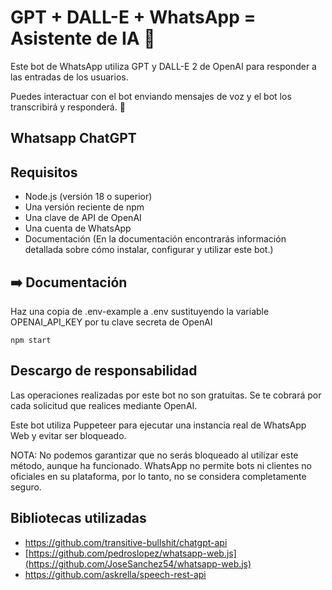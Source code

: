 # GPT + DALL-E + WhatsApp = Asistente de IA 🚀

Este bot de WhatsApp utiliza GPT y DALL-E 2 de OpenAI para responder a las entradas de los usuarios.

Puedes interactuar con el bot enviando mensajes de voz y el bot los transcribirá y responderá. :robot:

## Whatsapp ChatGPT

## Requisitos
- Node.js (versión 18 o superior)
- Una versión reciente de npm
- Una clave de API de OpenAI
- Una cuenta de WhatsApp
- Documentación
(En la documentación encontrarás información detallada sobre cómo instalar, configurar y utilizar este bot.)

## ➡️ Documentación
Haz una copia de .env-example a .env sustituyendo la variable OPENAI_API_KEY por tu clave secreta de OpenAI
```
npm start
```


## Descargo de responsabilidad
Las operaciones realizadas por este bot no son gratuitas. Se te cobrará por cada solicitud que realices mediante OpenAI.

Este bot utiliza Puppeteer para ejecutar una instancia real de WhatsApp Web y evitar ser bloqueado.

NOTA: No podemos garantizar que no serás bloqueado al utilizar este método, aunque ha funcionado. WhatsApp no permite bots ni clientes no oficiales en su plataforma, por lo tanto, no se considera completamente seguro.



## Bibliotecas utilizadas
-   https://github.com/transitive-bullshit/chatgpt-api
-   [https://github.com/pedroslopez/whatsapp-web.js](https://github.com/JoseSanchez54/whatsapp-web.js)
-   https://github.com/askrella/speech-rest-api
